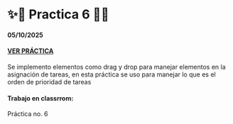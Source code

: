 # ✨🌟 Practica 6 🌟✨
#### 05/10/2025
#### [VER PRÁCTICA](http://64.227.107.109/AppWeb/Practica_6/)

Se implemento elementos como drag y drop para manejar elementos en la
asignación de tareas, en esta práctica se uso para manejar lo que es 
el orden de prioridad de tareas



#### Trabajo en classrrom:
Práctica no. 6



